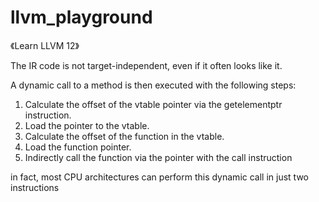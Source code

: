 # llvm_playground

《Learn LLVM 12》

The IR code is not target-independent, even if it often looks like it. 

A dynamic call to a method is then executed with the following steps:
1. Calculate the offset of the vtable pointer via the getelementptr instruction.
2. Load the pointer to the vtable.
3. Calculate the offset of the function in the vtable.
4. Load the function pointer.
5. Indirectly call the function via the pointer with the call instruction

in fact, most CPU architectures can perform this dynamic call in just two instructions